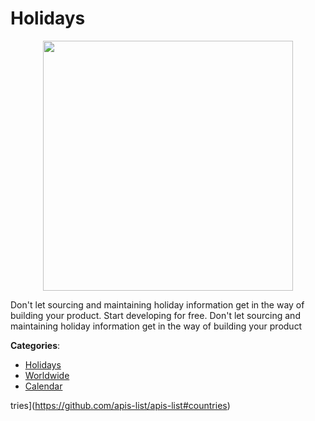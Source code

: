 # Holidays
<p align="center">
    <img width="400" src="https://raw.githubusercontent.com/apis-list/apis-list/apis/holidays/logo_256x256.png" />
</p>

Don't let sourcing and maintaining holiday information get in the way of building your product.  Start developing for free.  Don't let sourcing and maintaining holiday information get in the way of building your product



**Categories**:
- [Holidays](https://github.com/apis-list/apis-list#holidays)
- [Worldwide](https://github.com/apis-list/apis-list#worldwide)
- [Calendar](https://github.com/apis-list/apis-list#calendar)



tries](https://github.com/apis-list/apis-list#countries)







